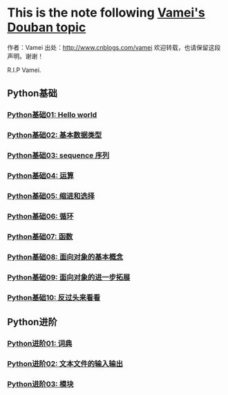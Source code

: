 # This is the note following [Vamei's Douban topic](https://www.douban.com/group/topic/30008503/)
作者：Vamei 出处：http://www.cnblogs.com/vamei 欢迎转载，也请保留这段声明。谢谢！

R.I.P Vamei.

## Python基础
### [Python基础01: Hello world](helloWorld/README.md)
### [Python基础02: 基本数据类型](variables/README.md)
### [Python基础03: sequence 序列](sequence/README.md)
### [Python基础04: 运算](operation/README.md)
### [Python基础05: 缩进和选择](indentation/README.md)
### [Python基础06: 循环](loop/README.md)
### [Python基础07: 函数](function/README.md)
### [Python基础08: 面向对象的基本概念](object1/README.md)
### [Python基础09: 面向对象的进一步拓展](object2/README.md)
### [Python基础10: 反过头来看看](review/README.md)

## Python进阶
### [Python进阶01: 词典](dictionary/README.md)
### [Python进阶02: 文本文件的输入输出](filesIO/README.md)
### [Python进阶03: 模块](module/README.md)






